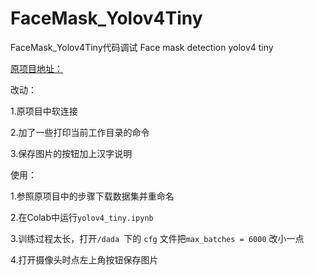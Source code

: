 # FaceMask_Yolov4Tiny

FaceMask_Yolov4Tiny代码调试 Face mask detection yolov4 tiny

[原项目地址：](https://github.com/FlowxD/FaceMask_Yolov4Tiny)

改动：

1.原项目中软连接

2.加了一些打印当前工作目录的命令

3.保存图片的按钮加上汉字说明

使用：

1.参照原项目中的步骤下载数据集并重命名

2.在Colab中运行`yolov4_tiny.ipynb`

3.训练过程太长，打开`/dada `下的 `cfg` 文件把`max_batches = 6000` 改小一点

4.打开摄像头时点左上角按钮保存图片
